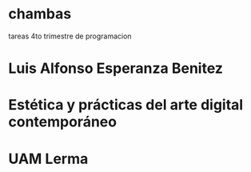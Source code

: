 # chambas
tareas 4to trimestre de programacion
# Luis Alfonso Esperanza Benitez
# Estética y prácticas del arte digital contemporáneo
# UAM Lerma
